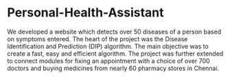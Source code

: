 # Personal-Health-Assistant
We developed a website which detects over 50 diseases of a person based on symptoms entered. The heart of the project was the Disease Identification and Prediction (DIP) algorithm. The main objective was to create a fast, easy and efficient algorithm. The project was further extended to connect modules for fixing an appointment with a choice of over 700 doctors and buying medicines from nearly 60 pharmacy stores in Chennai.
